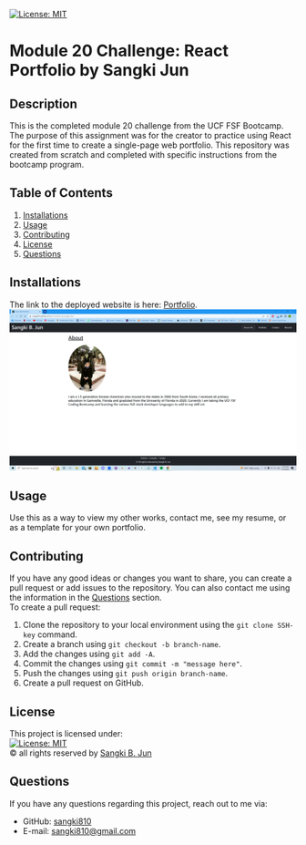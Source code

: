 [![License: MIT](https://img.shields.io/badge/License-MIT-yellow.svg)](https://opensource.org/licenses/MIT)
# Module 20 Challenge: React Portfolio by Sangki Jun

## Description
This is the completed module 20 challenge from the UCF FSF Bootcamp. The purpose of this assignment was for the creator to practice using React for the first time to create a single-page web portfolio. This repository was created from scratch and completed with specific instructions from the bootcamp program.

## Table of Contents
1. [Installations](#installations)
2. [Usage](#usage)
3. [Contributing](#contributing)
4. [License](#license)
5. [Questions](#questions)

## Installations
The link to the deployed website is here: [Portfolio](https://sangki810.github.io/React-Portfolio-by-Sangki-Jun/). <br />
![](./src/assets/images/react%20portfolio.jpg)

## Usage
Use this as a way to view my other works, contact me, see my resume, or as a template for your own portfolio.

## Contributing
If you have any good ideas or changes you want to share, you can create a pull request or add issues to the repository. You can also contact me using the information in the [Questions](#questions) section.<br />
To create a pull request:
1. Clone the repository to your local environment using the `git clone SSH-key` command.
2. Create a branch using `git checkout -b branch-name`.
3. Add the changes using `git add -A`.
4. Commit the changes using `git commit -m "message here"`.
5. Push the changes using `git push origin branch-name`.
6. Create a pull request on GitHub.

## License
This project is licensed under:<br />
[![License: MIT](https://img.shields.io/badge/License-MIT-yellow.svg)](https://opensource.org/licenses/MIT)<br />
&copy; all rights reserved by [Sangki B. Jun](https://github.com/sangki810)

## Questions
If you have any questions regarding this project, reach out to me via:
* GitHub: [sangki810](https://github.com/sangki810)
* E-mail: [sangki810@gmail.com](mailto:sangki810@gmail.com)
